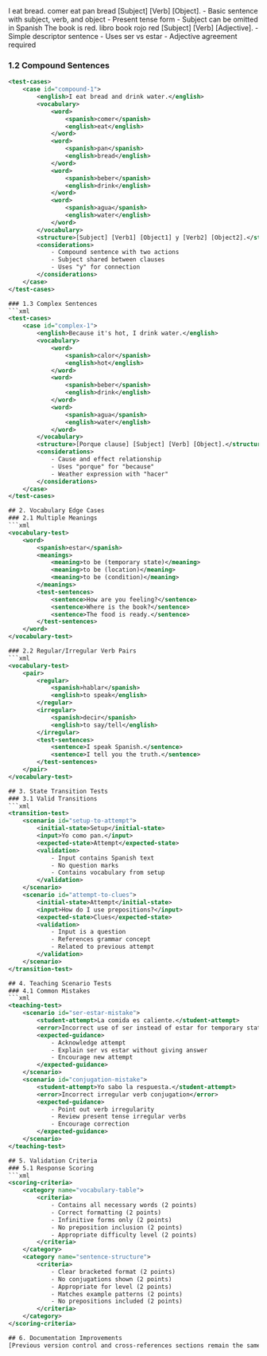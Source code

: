 <test-cases>
    <case id="simple-1">
        <english>I eat bread.</english>
        <vocabulary>
            <word>
                <spanish>comer</spanish>
                <english>eat</english>
            </word>
            <word>
                <spanish>pan</spanish>
                <english>bread</english>
            </word>
        </vocabulary>
        <structure>[Subject] [Verb] [Object].</structure>
        <considerations>
            - Basic sentence with subject, verb, and object
            - Present tense form
            - Subject can be omitted in Spanish
        </considerations>
    </case>
    <case id="simple-2">
        <english>The book is red.</english>
        <vocabulary>
            <word>
                <spanish>libro</spanish>
                <english>book</english>
            </word>
            <word>
                <spanish>rojo</spanish>
                <english>red</english>
            </word>
        </vocabulary>
        <structure>[Subject] [Verb] [Adjective].</structure>
        <considerations>
            - Simple descriptor sentence
            - Uses ser vs estar
            - Adjective agreement required
        </considerations>
    </case>
</test-cases>

### 1.2 Compound Sentences
```xml
<test-cases>
    <case id="compound-1">
        <english>I eat bread and drink water.</english>
        <vocabulary>
            <word>
                <spanish>comer</spanish>
                <english>eat</english>
            </word>
            <word>
                <spanish>pan</spanish>
                <english>bread</english>
            </word>
            <word>
                <spanish>beber</spanish>
                <english>drink</english>
            </word>
            <word>
                <spanish>agua</spanish>
                <english>water</english>
            </word>
        </vocabulary>
        <structure>[Subject] [Verb1] [Object1] y [Verb2] [Object2].</structure>
        <considerations>
            - Compound sentence with two actions
            - Subject shared between clauses
            - Uses "y" for connection
        </considerations>
    </case>
</test-cases>

### 1.3 Complex Sentences
```xml
<test-cases>
    <case id="complex-1">
        <english>Because it's hot, I drink water.</english>
        <vocabulary>
            <word>
                <spanish>calor</spanish>
                <english>hot</english>
            </word>
            <word>
                <spanish>beber</spanish>
                <english>drink</english>
            </word>
            <word>
                <spanish>agua</spanish>
                <english>water</english>
            </word>
        </vocabulary>
        <structure>[Porque clause] [Subject] [Verb] [Object].</structure>
        <considerations>
            - Cause and effect relationship
            - Uses "porque" for "because"
            - Weather expression with "hacer"
        </considerations>
    </case>
</test-cases>

## 2. Vocabulary Edge Cases
### 2.1 Multiple Meanings
```xml
<vocabulary-test>
    <word>
        <spanish>estar</spanish>
        <meanings>
            <meaning>to be (temporary state)</meaning>
            <meaning>to be (location)</meaning>
            <meaning>to be (condition)</meaning>
        </meanings>
        <test-sentences>
            <sentence>How are you feeling?</sentence>
            <sentence>Where is the book?</sentence>
            <sentence>The food is ready.</sentence>
        </test-sentences>
    </word>
</vocabulary-test>

### 2.2 Regular/Irregular Verb Pairs
```xml
<vocabulary-test>
    <pair>
        <regular>
            <spanish>hablar</spanish>
            <english>to speak</english>
        </regular>
        <irregular>
            <spanish>decir</spanish>
            <english>to say/tell</english>
        </irregular>
        <test-sentences>
            <sentence>I speak Spanish.</sentence>
            <sentence>I tell you the truth.</sentence>
        </test-sentences>
    </pair>
</vocabulary-test>

## 3. State Transition Tests
### 3.1 Valid Transitions
```xml
<transition-test>
    <scenario id="setup-to-attempt">
        <initial-state>Setup</initial-state>
        <input>Yo como pan.</input>
        <expected-state>Attempt</expected-state>
        <validation>
            - Input contains Spanish text
            - No question marks
            - Contains vocabulary from setup
        </validation>
    </scenario>
    <scenario id="attempt-to-clues">
        <initial-state>Attempt</initial-state>
        <input>How do I use prepositions?</input>
        <expected-state>Clues</expected-state>
        <validation>
            - Input is a question
            - References grammar concept
            - Related to previous attempt
        </validation>
    </scenario>
</transition-test>

## 4. Teaching Scenario Tests
### 4.1 Common Mistakes
```xml
<teaching-test>
    <scenario id="ser-estar-mistake">
        <student-attempt>La comida es caliente.</student-attempt>
        <error>Incorrect use of ser instead of estar for temporary state</error>
        <expected-guidance>
            - Acknowledge attempt
            - Explain ser vs estar without giving answer
            - Encourage new attempt
        </expected-guidance>
    </scenario>
    <scenario id="conjugation-mistake">
        <student-attempt>Yo sabo la respuesta.</student-attempt>
        <error>Incorrect irregular verb conjugation</error>
        <expected-guidance>
            - Point out verb irregularity
            - Review present tense irregular verbs
            - Encourage correction
        </expected-guidance>
    </scenario>
</teaching-test>

## 5. Validation Criteria
### 5.1 Response Scoring
```xml
<scoring-criteria>
    <category name="vocabulary-table">
        <criteria>
            - Contains all necessary words (2 points)
            - Correct formatting (2 points)
            - Infinitive forms only (2 points)
            - No preposition inclusion (2 points)
            - Appropriate difficulty level (2 points)
        </criteria>
    </category>
    <category name="sentence-structure">
        <criteria>
            - Clear bracketed format (2 points)
            - No conjugations shown (2 points)
            - Appropriate for level (2 points)
            - Matches example patterns (2 points)
            - No prepositions included (2 points)
        </criteria>
    </category>
</scoring-criteria>

## 6. Documentation Improvements
[Previous version control and cross-references sections remain the same but with Spanish-specific references]